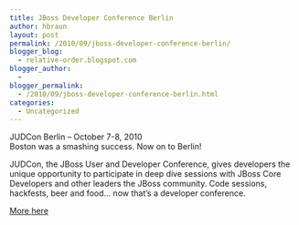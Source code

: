 ```yaml
---
title: JBoss Developer Conference Berlin
author: hbraun
layout: post
permalink: /2010/09/jboss-developer-conference-berlin/
blogger_blog:
  - relative-order.blogspot.com
blogger_author:
  - 
blogger_permalink:
  - /2010/09/jboss-developer-conference-berlin.html
categories:
  - Uncategorized
---
```

JUDCon Berlin &#8211; October 7-8, 2010  
Boston was a smashing success. Now on to Berlin!

JUDCon, the JBoss User and Developer Conference, gives developers the unique opportunity to participate in deep dive sessions with JBoss Core Developers and other leaders the JBoss community. Code sessions, hackfests, beer and food&#8230; now that&#8217;s a developer conference.

[More here][1]

 [1]: http://www.jboss.org/events/JUDCon.html